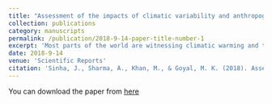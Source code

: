 ```yaml
---
title: "Assessment of the impacts of climatic variability and anthropogenic stress on hydrologic resilience to warming shifts in Peninsular India"
collection: publications
category: manuscripts
permalink: /publication/2018-9-14-paper-title-number-1
excerpt: 'Most parts of the world are witnessing climatic warming and the trend is expected to increase in the future. It is important to assess the response of watershed hydrology to this warming. Moreover, human interactions and climatic variability influence the water balance of a catchment. We perform contribution analysis along with resilience study using Budyko framework and two parameters (dynamic deviation and modified elasticity), in-order to comprehend the involvement of anthropogenic stress and climatic variance on partitioning of precipitation and their relation with hydrologic resilience to warming shifts across 55 catchments in peninsular India. Here, 23 catchments have displayed hydrologic resilience (low departure and high elasticity) to climatic warming shifts. Only 37.14% of anthropogenic dominated catchments (higher contribution from human activities in runoff changes) were found to be resilient whereas 58.82% of climate dominated catchments had resilience attributes. Most of the catchments on western and extreme southern part of India were not hydrologic resilient. Extensive human interactions tend to depart the catchment from expected hydrological functioning under critical climatic conditions (Warming in our study) that lead to declining of hydrological resilience.'
date: 2018-9-14
venue: 'Scientific Reports'
citation: 'Sinha, J., Sharma, A., Khan, M., & Goyal, M. K. (2018). Assessment of the impacts of climatic variability and anthropogenic stress on hydrologic resilience to warming shifts in Peninsular India. Scientific Reports, 8(1), 13833.'
---
```

You can download the paper from [here](https://www.nature.com/articles/s41598-018-32091-0) 


